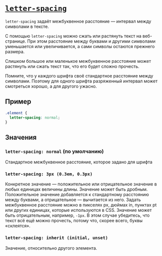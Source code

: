 # [`letter-spacing`](../index.md)

`letter-spacing` задаёт межбуквенное расстояние — интервал между символами в тексте.

С помощью `letter-spacing` можно сжать или растянуть текст на веб-странице. При этом расстояние между буквами и другими символами уменьшается или увеличивается, а сами символы остаются прежнего размера.

Слишком большое или маленькое межбуквенное расстояние может растянуть или сжать текст так, что его будет сложно прочесть.

Помните, что у каждого шрифта своё стандартное расстояние между символами. Поэтому для одного шрифта разряженный интервал может смотреться хорошо, а для другого ужасно.

## Пример

```css
.element {
  letter-spacing: normal;
}
```

## Значения

### `letter-spacing: normal` (по умолчанию)

Cтандартное межбуквенное расстояние, которое задано для шрифта

### `letter-spacing: 3px (0.3em, 0.3px)`

Конкретное значение — положительное или отрицательное значение в любых единицах величины длины. Значение может быть дробным. Положительное значение добавляется к стандартному расстоянию между буквами, а отрицательное — вычитается из него. Задать межбуквенное расстояние можно в пикселях px, дюймах in, пунктах pt или других единицах, которые используются в CSS. Значение может быть отрицательным, например, `-1px`. В этом случае убедитесь, что текст всё ещё можно прочесть, потому что, скорее всего, буквы «склеятся».

### `letter-spacing: inherit (initial, unset)`

Значение, относительно другого элемента.
